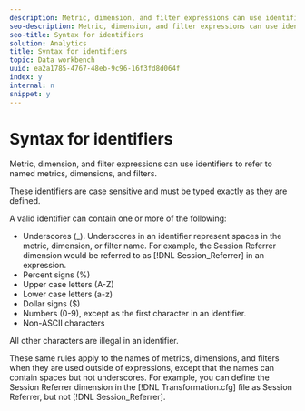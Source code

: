 ```yaml
---
description: Metric, dimension, and filter expressions can use identifiers to refer to named metrics, dimensions, and filters.
seo-description: Metric, dimension, and filter expressions can use identifiers to refer to named metrics, dimensions, and filters.
seo-title: Syntax for identifiers
solution: Analytics
title: Syntax for identifiers
topic: Data workbench
uuid: ea2a1785-4767-48eb-9c96-16f3fd8d064f
index: y
internal: n
snippet: y
---
```


# Syntax for identifiers

Metric, dimension, and filter expressions can use identifiers to refer to named metrics, dimensions, and filters.

 These identifiers are case sensitive and must be typed exactly as they are defined.

A valid identifier can contain one or more of the following:

* Underscores (_). Underscores in an identifier represent spaces in the metric, dimension, or filter name. For example, the Session Referrer dimension would be referred to as [!DNL Session_Referrer] in an expression. 
* Percent signs (%) 
* Upper case letters (A-Z) 
* Lower case letters (a-z) 
* Dollar signs ($) 
* Numbers (0-9), except as the first character in an identifier. 
* Non-ASCII characters

All other characters are illegal in an identifier.

These same rules apply to the names of metrics, dimensions, and filters when they are used outside of expressions, except that the names can contain spaces but not underscores. For example, you can define the Session Referrer dimension in the [!DNL Transformation.cfg] file as Session Referrer, but not [!DNL Session_Referrer]. 
